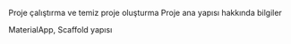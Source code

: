Proje çalıştırma ve temiz proje oluşturma
Proje ana yapısı hakkında bilgiler

MaterialApp, Scaffold yapısı